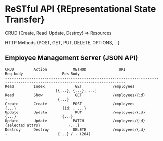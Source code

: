 # ReSTful API {REpresentational State Transfer}

CRUD {Create, Read, Update, Destroy} => Resources

HTTP Methods {POST, GET, PUT, DELETE, OPTIONS, ...}

## Employee Management Server (JSON API)

```
CRUD         Action            METHOD               URI                         Req body                  Res Body
-----------------------------------------------------------------------------------------------------------------------------
Read         Index              GET              /employees                       -                      [{...}, {...}, ...]
Read         Show               GET              /employees/{id}                  -                       {...}
Create       Create            POST              /employees                     {...}                     {id: , ...}
Update       Update             PUT              /employees/{id}                {...}                     {...}
Update       Update            PATCH             /employees/{id}             {selected attrs}             {...}
Destroy      Destroy           DELETE            /employees/{id}                  -                       {...} / - (204)
```
